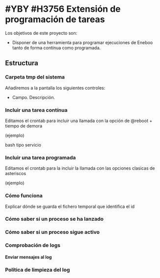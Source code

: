 # #YBY #H3756 Extensión de programación de tareas

Los objetivos de este proyecto son:
* Disponer de una herramienta para programar ejecuciones de Eneboo tanto de forma contínua como programada.

## Estructura

### Carpeta tmp del sistema
Añadiremos a la pantalla los siguientes controles:
* Campo. Descripción.


### Incluir una tarea contínua
Editamos el crontab para incluir una llamada
con la opción de @reboot + tiempo de demora

(ejemplo)

bash tipo servicio


### Incluir una tarea programada
Editamos el crontab para la incluir la llamada
con las opciones clasicas de asteriscos

(ejemplo)

### Cómo funciona
Explicar dónde se guarda el fichero temporal que identifica el id

### Cómo saber si un proceso se ha lanzado

### Cómo saber si un proceso sigue activo

### Comprobación de logs

#### Enviar mensajes al log

### Política de limpieza del log

